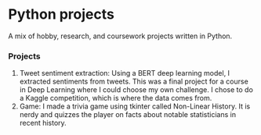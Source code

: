 # Python projects 
A mix of hobby, research, and coursework projects written in Python.

### Projects
1. Tweet sentiment extraction: Using a BERT deep learning model, I extracted sentiments from tweets. This was a final project for a course in Deep Learning where I could choose my own challenge. I chose to do a Kaggle competition, which is where the data comes from. 
2. Game: I made a trivia game using tkinter called Non-Linear History. It is nerdy and quizzes the player on facts about notable statisticians in recent history. 

